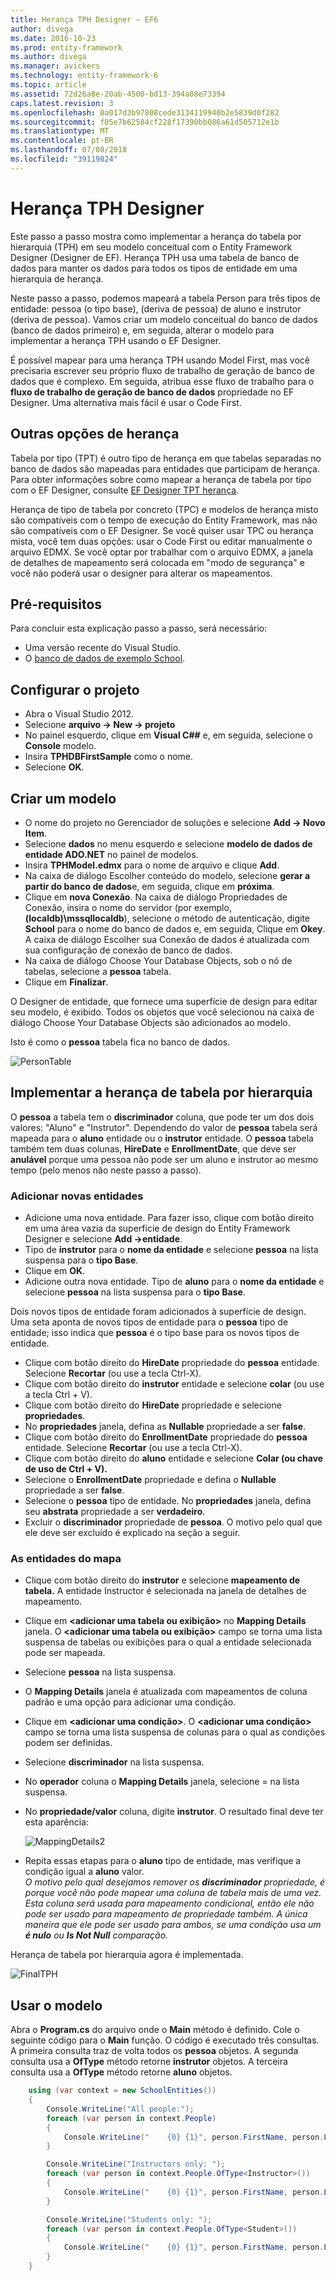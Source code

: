 ```yaml
---
title: Herança TPH Designer – EF6
author: divega
ms.date: 2016-10-23
ms.prod: entity-framework
ms.author: divega
ms.manager: avickers
ms.technology: entity-framework-6
ms.topic: article
ms.assetid: 72d26a8e-20ab-4500-bd13-394a08e73394
caps.latest.revision: 3
ms.openlocfilehash: 0a017d3b97808cede3134119940b2e5839d0f282
ms.sourcegitcommit: f05e7b62584cf228f17390bb086a61d505712e1b
ms.translationtype: MT
ms.contentlocale: pt-BR
ms.lasthandoff: 07/08/2018
ms.locfileid: "39119824"
---
```

# <a name="designer-tph-inheritance"></a>Herança TPH Designer
Este passo a passo mostra como implementar a herança do tabela por hierarquia (TPH) em seu modelo conceitual com o Entity Framework Designer (Designer de EF). Herança TPH usa uma tabela de banco de dados para manter os dados para todos os tipos de entidade em uma hierarquia de herança.

Neste passo a passo, podemos mapeará a tabela Person para três tipos de entidade: pessoa (o tipo base), (deriva de pessoa) de aluno e instrutor (deriva de pessoa). Vamos criar um modelo conceitual do banco de dados (banco de dados primeiro) e, em seguida, alterar o modelo para implementar a herança TPH usando o EF Designer.

É possível mapear para uma herança TPH usando Model First, mas você precisaria escrever seu próprio fluxo de trabalho de geração de banco de dados que é complexo. Em seguida, atribua esse fluxo de trabalho para o **fluxo de trabalho de geração de banco de dados** propriedade no EF Designer. Uma alternativa mais fácil é usar o Code First.

## <a name="other-inheritance-options"></a>Outras opções de herança

Tabela por tipo (TPT) é outro tipo de herança em que tabelas separadas no banco de dados são mapeadas para entidades que participam de herança.  Para obter informações sobre como mapear a herança de tabela por tipo com o EF Designer, consulte [EF Designer TPT herança](~/ef6/modeling/designer/inheritance/tpt.md).

Herança de tipo de tabela por concreto (TPC) e modelos de herança misto são compatíveis com o tempo de execução do Entity Framework, mas não são compatíveis com o EF Designer. Se você quiser usar TPC ou herança mista, você tem duas opções: usar o Code First ou editar manualmente o arquivo EDMX. Se você optar por trabalhar com o arquivo EDMX, a janela de detalhes de mapeamento será colocada em "modo de segurança" e você não poderá usar o designer para alterar os mapeamentos.

## <a name="prerequisites"></a>Pré-requisitos

Para concluir esta explicação passo a passo, será necessário:

- Uma versão recente do Visual Studio.
- O [banco de dados de exemplo School](~/ef6/resources/school-database.md).

## <a name="set-up-the-project"></a>Configurar o projeto

-   Abra o Visual Studio 2012.
-   Selecione **arquivo -&gt; New -&gt; projeto**
-   No painel esquerdo, clique em **Visual C#\#** e, em seguida, selecione o **Console** modelo.
-   Insira **TPHDBFirstSample** como o nome.
-   Selecione **OK**.

## <a name="create-a-model"></a>Criar um modelo

-   O nome do projeto no Gerenciador de soluções e selecione **Add -&gt; Novo Item**.
-   Selecione **dados** no menu esquerdo e selecione **modelo de dados de entidade ADO.NET** no painel de modelos.
-   Insira **TPHModel.edmx** para o nome de arquivo e clique **Add**.
-   Na caixa de diálogo Escolher conteúdo do modelo, selecione **gerar a partir do banco de dados**e, em seguida, clique em **próxima**.
-   Clique em **nova Conexão**.
    Na caixa de diálogo Propriedades de Conexão, insira o nome do servidor (por exemplo, **(localdb)\\mssqllocaldb**), selecione o método de autenticação, digite **School** para o nome do banco de dados e, em seguida, Clique em **Okey**.
    A caixa de diálogo Escolher sua Conexão de dados é atualizada com sua configuração de conexão de banco de dados.
-   Na caixa de diálogo Choose Your Database Objects, sob o nó de tabelas, selecione a **pessoa** tabela.
-   Clique em **Finalizar**.

O Designer de entidade, que fornece uma superfície de design para editar seu modelo, é exibido. Todos os objetos que você selecionou na caixa de diálogo Choose Your Database Objects são adicionados ao modelo.

Isto é como o **pessoa** tabela fica no banco de dados.

![PersonTable](~/ef6/media/persontable.png) 

## <a name="implement-table-per-hierarchy-inheritance"></a>Implementar a herança de tabela por hierarquia

O **pessoa** a tabela tem o **discriminador** coluna, que pode ter um dos dois valores: "Aluno" e "Instrutor". Dependendo do valor de **pessoa** tabela será mapeada para o **aluno** entidade ou o **instrutor** entidade. O **pessoa** tabela também tem duas colunas, **HireDate** e **EnrollmentDate**, que deve ser **anulável** porque uma pessoa não pode ser um aluno e instrutor ao mesmo tempo (pelo menos não neste passo a passo).

### <a name="add-new-entities"></a>Adicionar novas entidades

-   Adicione uma nova entidade.
    Para fazer isso, clique com botão direito em uma área vazia da superfície de design do Entity Framework Designer e selecione **Add -&gt;entidade**.
-   Tipo de **instrutor** para o **nome da entidade** e selecione **pessoa** na lista suspensa para o **tipo Base**.
-   Clique em **OK**.
-   Adicione outra nova entidade. Tipo de **aluno** para o **nome da entidade** e selecione **pessoa** na lista suspensa para o **tipo Base**.

Dois novos tipos de entidade foram adicionados à superfície de design. Uma seta aponta de novos tipos de entidade para o **pessoa** tipo de entidade; isso indica que **pessoa** é o tipo base para os novos tipos de entidade.

-   Clique com botão direito do **HireDate** propriedade do **pessoa** entidade. Selecione **Recortar** (ou use a tecla Ctrl-X).
-   Clique com botão direito do **instrutor** entidade e selecione **colar** (ou use a tecla Ctrl + V).
-   Clique com botão direito do **HireDate** propriedade e selecione **propriedades**.
-   No **propriedades** janela, defina as **Nullable** propriedade a ser **false**.
-   Clique com botão direito do **EnrollmentDate** propriedade do **pessoa** entidade. Selecione **Recortar** (ou use a tecla Ctrl-X).
-   Clique com botão direito do **aluno** entidade e selecione **Colar (ou chave de uso de Ctrl + V).**
-   Selecione o **EnrollmentDate** propriedade e defina o **Nullable** propriedade a ser **false**.
-   Selecione o **pessoa** tipo de entidade. No **propriedades** janela, defina seu **abstrata** propriedade a ser **verdadeiro**.
-   Excluir o **discriminador** propriedade de **pessoa**. O motivo pelo qual que ele deve ser excluído é explicado na seção a seguir.

### <a name="map-the-entities"></a>As entidades do mapa

-   Clique com botão direito do **instrutor** e selecione **mapeamento de tabela.**
    A entidade Instructor é selecionada na janela de detalhes de mapeamento.
-   Clique em **&lt;adicionar uma tabela ou exibição&gt;** no **Mapping Details** janela.
    O **&lt;adicionar uma tabela ou exibição&gt;** campo se torna uma lista suspensa de tabelas ou exibições para o qual a entidade selecionada pode ser mapeada.
-   Selecione **pessoa** na lista suspensa.
-   O **Mapping Details** janela é atualizada com mapeamentos de coluna padrão e uma opção para adicionar uma condição.
-   Clique em  **&lt;adicionar uma condição&gt;**.
    O **&lt;adicionar uma condição&gt;** campo se torna uma lista suspensa de colunas para o qual as condições podem ser definidas.
-   Selecione **discriminador** na lista suspensa.
-   No **operador** coluna o **Mapping Details** janela, selecione = na lista suspensa.
-   No **propriedade/valor** coluna, digite **instrutor**. O resultado final deve ter esta aparência:

    ![MappingDetails2](~/ef6/media/mappingdetails2.png)

-   Repita essas etapas para o **aluno** tipo de entidade, mas verifique a condição igual a **aluno** valor.  
    *O motivo pelo qual desejamos remover os **discriminador** propriedade, é porque você não pode mapear uma coluna de tabela mais de uma vez. Esta coluna será usada para mapeamento condicional, então ele não pode ser usado para mapeamento de propriedade também. A única maneira que ele pode ser usado para ambos, se uma condição usa um **é nulo** ou **Is Not Null** comparação.*

Herança de tabela por hierarquia agora é implementada.

![FinalTPH](~/ef6/media/finaltph.png)

## <a name="use-the-model"></a>Usar o modelo

Abra o **Program.cs** do arquivo onde o **Main** método é definido. Cole o seguinte código para o **Main** função. O código é executado três consultas. A primeira consulta traz de volta todos os **pessoa** objetos. A segunda consulta usa a **OfType** método retorne **instrutor** objetos. A terceira consulta usa a **OfType** método retorne **aluno** objetos.

``` csharp
    using (var context = new SchoolEntities())
    {
        Console.WriteLine("All people:");
        foreach (var person in context.People)
        {
            Console.WriteLine("    {0} {1}", person.FirstName, person.LastName);
        }

        Console.WriteLine("Instructors only: ");
        foreach (var person in context.People.OfType<Instructor>())
        {
            Console.WriteLine("    {0} {1}", person.FirstName, person.LastName);
        }

        Console.WriteLine("Students only: ");
        foreach (var person in context.People.OfType<Student>())
        {
            Console.WriteLine("    {0} {1}", person.FirstName, person.LastName);
        }
    }
```
